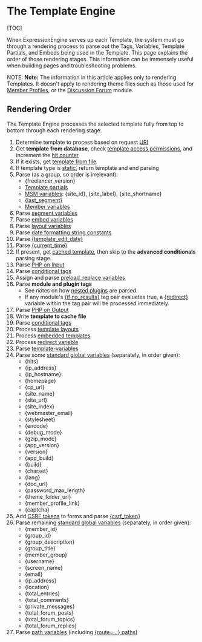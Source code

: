 <!--
    This source file is part of the open source project
    ExpressionEngine User Guide (https://github.com/ExpressionEngine/ExpressionEngine-User-Guide)

    @link      https://expressionengine.com/
    @copyright Copyright (c) 2003-2020, Packet Tide, LLC (https://www.packettide.com)
    @license   https://expressionengine.com/license Licensed under Apache License, Version 2.0
-->

# The Template Engine

[TOC]

When ExpressionEngine serves up each Template, the system must go through a rendering process to parse out the Tags, Variables, Template Partials, and Embeds being used in the Template. This page explains the order of those rendering stages. This information can be immensely useful when building pages and troubleshooting problems.

NOTE: **Note:** The information in this article applies only to rendering Templates. It doesn't apply to rendering theme files such as those used for [Member Profiles](control-panel/template-manager.md#member-profile-templates), or the [Discussion Forum](add-ons/forum/themes.md) module.

## Rendering Order

The Template Engine processes the selected template fully from top to bottom through each rendering stage.

1. Determine template to process based on request [URI](general/url-structure.md)
2. Get **template from database**, check [template access permissions](control-panel/template-manager.md#edit-template), and increment the [hit counter](templates/overview.md#hit-counters)
3. If it exists, get [template from file](general/system-configuration-overrides.md#save_tmpl_files)
4. If template type is [static](control-panel/template-manager.md#create-template), return template and end parsing
5. Parse (as a group, so order is irrelevant):
   - {freelancer_version}
   - [Template partials](templates/partials.md)
   - [MSM variables](msm/code.md#variables): {site_id}, {site_label}, {site_shortname}
   - [{last_segment}](templates/globals/url-segments.md#last-segment)
   - [Member variables](templates/globals/single-variables.md#member-variables)
6. Parse [segment variables](templates/globals/url-segments.md)
7. Parse [embed variables](templates/embedding.md#embedding-variables)
8. Parse [layout variables](templates/layouts.md#layout-variables)
9. Parse [date formatting string constants](templates/date-variable-formatting.md#date-formatting-constants)
10. Parse [{template_edit_date}](templates/globals/single-variables.md#template_edit_date)
11. Parse [{current_time}](templates/globals/single-variables.md#current_time)
12. If present, get [cached template](optimization/caching.md#template-caching), then skip to the **advanced conditionals** parsing stage
13. Parse [PHP on Input](templates/overview.md#php-parsing-stage)
14. Parse [conditional tags](templates/conditionals.md)
15. Assign and parse [preload_replace variables](templates/globals/preload-replacement.md)
16. Parse **module and plugin tags**
    - See notes on how [nested plugins](templates/language.md#nested-plugins) are parsed.
    - If any module's [{if no_results}](channels/entries.md#if-no_results) tag pair evaluates true, a [{redirect}](templates/globals/single-variables.md#redirect) variable within the tag pair will be processed immediately.
17. Parse [PHP on Output](templates/overview.md#php-parsing-stage)
18. Write **template to cache file**
19. Parse [conditional tags](templates/conditionals.md)
20. Process [template layouts](templates/layouts.md)
21. Process [embedded templates](templates/embedding.md)
22. Process [redirect variable](templates/globals/single-variables.md#redirect)
23. Parse [template-variables](templates/variable.md)
24. Parse some [standard global variables](templates/globals/single-variables.md) (separately, in order given):
    - {hits}
    - {ip_address}
    - {ip_hostname}
    - {homepage}
    - {cp_url}
    - {site_name}
    - {site_url}
    - {site_index}
    - {webmaster_email}
    - {stylesheet}
    - {encode}
    - {debug_mode}
    - {gzip_mode}
    - {app_version}
    - {version}
    - {app_build}
    - {build}
    - {charset}
    - {lang}
    - {doc_url}
    - {password_max_length}
    - {theme_folder_url}
    - {member_profile_link}
    - {captcha}
25. Add [CSRF tokens](development/guidelines/security.md#cross-site-request-forgery) to forms and parse [{csrf_token}](templates/globals/single-variables.md#csrf_token)
26. Parse remaining [standard global variables](templates/globals/single-variables.md) (separately, in order given):
    - {member_id}
    - {group_id}
    - {group_description}
    - {group_title}
    - {member_group}
    - {username}
    - {screen_name}
    - {email}
    - {ip_address}
    - {location}
    - {total_entries}
    - {total_comments}
    - {private_messages}
    - {total_forum_posts}
    - {total_forum_topics}
    - {total_forum_replies}
27. Parse [path variables](templates/globals/path.md) (including [{route=...} paths](templates/routes.md))
